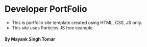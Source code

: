 # Developer PortFolio

- This is portfolio site template created using HTML, CSS, JS only.
- This site uses Particles JS free example.

#### By Mayank Singh Tomar

